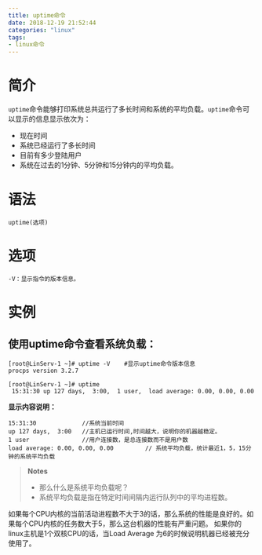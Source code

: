 ```yaml
---
title: uptime命令
date: 2018-12-19 21:52:44
categories: "linux"
tags:
- linux命令
---
```


# 简介
`uptime`命令能够打印系统总共运行了多长时间和系统的平均负载。`uptime`命令可以显示的信息显示依次为：
- 现在时间
- 系统已经运行了多长时间
- 目前有多少登陆用户
- 系统在过去的1分钟、5分钟和15分钟内的平均负载。

# 语法
```shell
uptime(选项)
```

# 选项
```shell
-V：显示指令的版本信息。
```

# 实例
## 使用uptime命令查看系统负载：

```shell
[root@LinServ-1 ~]# uptime -V    #显示uptime命令版本信息
procps version 3.2.7

[root@LinServ-1 ~]# uptime
 15:31:30 up 127 days,  3:00,  1 user,  load average: 0.00, 0.00, 0.00
```

**显示内容说明：**
```shell
15:31:30             //系统当前时间
up 127 days,  3:00   //主机已运行时间,时间越大，说明你的机器越稳定。
1 user               //用户连接数，是总连接数而不是用户数
load average: 0.00, 0.00, 0.00         // 系统平均负载，统计最近1，5，15分钟的系统平均负载
```

> **Notes**
> - 那么什么是系统平均负载呢？
> - 系统平均负载是指在特定时间间隔内运行队列中的平均进程数。

如果每个CPU内核的当前活动进程数不大于3的话，那么系统的性能是良好的。如果每个CPU内核的任务数大于5，那么这台机器的性能有严重问题。
如果你的linux主机是1个双核CPU的话，当Load Average 为6的时候说明机器已经被充分使用了。

